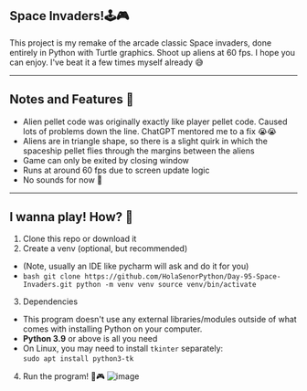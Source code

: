 ## Space Invaders!🕹️🎮

This project is my remake of the arcade classic Space invaders, done entirely in Python with
Turtle graphics. Shoot up aliens at 60 fps. I hope you can enjoy. I've beat it a few times myself already 😅

---

## Notes and Features 🤠
- Alien pellet code was originally exactly like player pellet code. Caused lots of problems down the line. ChatGPT mentored me to a fix 😭😭
- Aliens are in triangle shape, so there is a slight quirk in which the spaceship pellet flies through the margins between the aliens
- Game can only be exited by closing window
- Runs at around 60 fps due to screen update logic
- No sounds for now 🥲
---
## I wanna play! How? 🙏
1. Clone this repo or download it
2. Create a venv (optional, but recommended)
  - (Note, usually an IDE like pycharm will ask and do it for you)
  - ```bash git clone https://github.com/HolaSenorPython/Day-95-Space-Invaders.git python -m venv venv source venv/bin/activate```
3. Dependencies
  - This program doesn't use any external libraries/modules outside of what comes with installing Python on your computer.
  - **Python 3.9** or above is all you need
  - On Linux, you may need to install `tkinter` separately:  
  `sudo apt install python3-tk`
4. Run the program! 🚀🎮
![image](https://github.com/user-attachments/assets/da84f8da-3e4e-48cf-9372-dd7b2bdcbb24)

